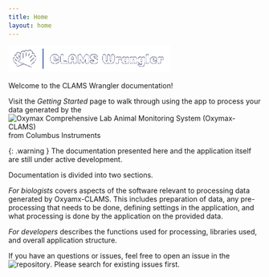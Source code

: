 ```yaml
---
title: Home
layout: home
---
```


![CLAMS Wrangler logo](/assets/logo.png)

Welcome to the CLAMS Wrangler documentation!

Visit the *Getting Started* page to walk through using the app to process your data generated by the ![Oxymax Comprehensive Lab Animal Monitoring System (Oxymax-CLAMS)](https://colinst.com/oxymax-clams) from Columbus Instruments

{: .warning }
The documentation presented here and the application itself are still under active development. 

Documentation is divided into two sections.

*For biologists* covers aspects of the software relevant to processing data generated by Oxyamx-CLAMS. This includes preparation of data, any pre-processing that needs to be done, defining settings in the application, and what processing is done by the application on the provided data.

*For developers* describes the functions used for processing, libraries used, and overall application structure.

If you have an questions or issues, feel free to open an issue in the ![repository](https://github.com/PistilliLab/CLAMSwrangler-web/issues). Please search for existing issues first.

